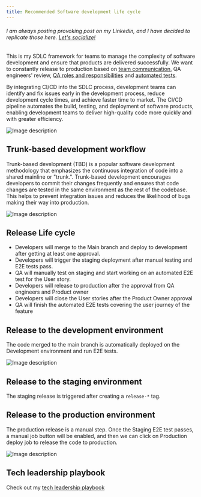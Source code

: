 ```yaml
---
title: Recommended Software development life cycle
---
```


###### I am always posting provoking post on my Linkedin, and I have decided to replicate those here. [Let's socialize!](https://www.linkedin.com/in/alexsandro-souza-dev)

This is my SDLC framework for teams to manage the complexity of software development and ensure that products are delivered successfully. We want to constantly release to production based on [team communication](https://dev.to/apssouza22/practical-ways-to-improve-team-communication-43f0), QA engineers' review, [QA roles and responsibilities](https://dev.to/apssouza22/quality-assurance-roles-and-responsibilities-533e) and [automated tests](https://dev.to/apssouza22/we-are-testing-software-wrongly-and-it-costs-a-lot-of-money-23o5).

By integrating CI/CD into the SDLC process, development teams can identify and fix issues early in the development process, reduce development cycle times, and achieve faster time to market. The CI/CD pipeline automates the build, testing, and deployment of software products, enabling development teams to deliver high-quality code more quickly and with greater efficiency.


![Image description](https://dev-to-uploads.s3.amazonaws.com/uploads/articles/b3h27wren58ovmhbkyds.png)

## Trunk-based development workflow

Trunk-based development (TBD) is a popular software development methodology that emphasizes the continuous integration of code into a shared mainline or "trunk.". Trunk-based development encourages developers to commit their changes frequently and ensures that code changes are tested in the same environment as the rest of the codebase. This helps to prevent integration issues and reduces the likelihood of bugs making their way into production.


![Image description](https://dev-to-uploads.s3.amazonaws.com/uploads/articles/3h8yqtelb50emgdnqdvl.png)

## Release Life cycle
- Developers will merge to the Main branch and deploy to development after getting at least one approval.
- Developers will trigger the staging deployment after manual testing and E2E tests pass.
- QA will manually test on staging and start working on an automated E2E test for the User story.
- Developers will release to production after the approval from QA engineers and Product owner
- Developers will close the User stories after the Product Owner approval
- QA will finish the automated E2E tests covering the user journey of the feature


## Release to the development environment
The code merged to the main branch is automatically deployed on the Development environment and run E2E tests.


![Image description](https://dev-to-uploads.s3.amazonaws.com/uploads/articles/l1yq10iqo2rodnrqohcb.png)

## Release to the staging environment
The staging release is triggered after creating a `release-*` tag.

## Release to the production environment
The production release is a manual step. Once the Staging E2E test passes, a manual job button will be enabled, and then we can click on Production deploy job to release the code to production.


![Image description](https://dev-to-uploads.s3.amazonaws.com/uploads/articles/8ykydfhg2k5z42c4fmen.png)


## Tech leadership playbook

Check out my [tech leadership playbook](https://dev.to/apssouza22/tech-lead-playbook-523)